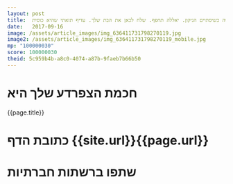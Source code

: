 ```yaml
---
layout: post
title:  מהנדס וזקן. מה תעשה כשיסתיים הגיקון. יאללה תחפף. שלח לכאן את הבת שלך. עדיף תזאתי שהיא כוסית
date:   2017-09-16
image: /assets/article_images/img_636411731798270119.jpg
image2: /assets/article_images/img_636411731798270119_mobile.jpg
mp: "100000030"
score: 100000030
theid: 5c959b4b-a8c0-4074-a87b-9faeb7b66b50
---
```

# חכמת הצפרדע שלך היא
{{page.title}}

# כתובת הדף {{site.url}}{{page.url}}
# שתפו ברשתות חברתיות